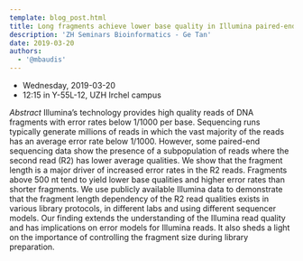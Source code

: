 ```yaml
---
template: blog_post.html
title: Long fragments achieve lower base quality in Illumina paired-end sequencing
description: 'ZH Seminars Bioinformatics - Ge Tan'
date: 2019-03-20
authors:
  - '@mbaudis'
---
```


* Wednesday, 2019-03-20
* 12:15 in Y-55L-12, UZH Irchel campus


*Abstract* Illumina’s technology provides high quality reads of DNA fragments with error rates below 1/1000 per base. Sequencing runs typically generate millions of reads in which the vast majority of the reads has an average error rate below 1/1000. However, some paired-end sequencing data show the presence of a subpopulation of reads where the second read (R2) has lower average qualities. We show that the fragment length is a major driver of increased error rates in the R2 reads.<!--more-->
 Fragments above 500 nt tend to yield lower base qualities and higher error rates than shorter fragments. We use publicly available Illumina data to demonstrate that the fragment length dependency of the R2 read qualities exists in various library protocols, in different labs and using different sequencer models. Our finding extends the understanding of the Illumina read quality and has implications on error models for Illumina reads. It also sheds a light on the importance of controlling the fragment size during library preparation.

